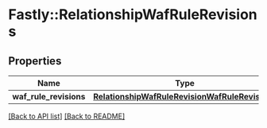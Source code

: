 # Fastly::RelationshipWafRuleRevisions

## Properties

| Name | Type | Description | Notes |
| ---- | ---- | ----------- | ----- |
| **waf_rule_revisions** | [**RelationshipWafRuleRevisionWafRuleRevisions**](RelationshipWafRuleRevisionWafRuleRevisions.md) |  | [optional] |

[[Back to API list]](../../README.md#endpoints) [[Back to README]](../../README.md)

